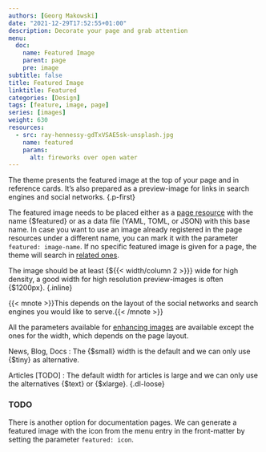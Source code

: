```yaml
---
authors: [Georg Makowski]
date: "2021-12-29T17:52:55+01:00"
description: Decorate your page and grab attention
menu:
  doc:
    name: Featured Image
    parent: page
    pre: image
subtitle: false
title: Featured Image
linktitle: Featured
categories: [Design]
tags: [feature, image, page]
series: [images]
weight: 630
resources:
  - src: ray-hennessy-gdTxVSAE5sk-unsplash.jpg
    name: featured
    params:
      alt: fireworks over open water
---
```


The theme presents the featured image at the top of your page and in reference cards. It’s also prepared as a preview-image for links in search engines and social networks.
{.p-first} <!--more-->

The featured image needs to be placed either as a [page resource](/doc/intro/workflow/resources/) with the name {$featured} or as a data file (YAML, TOML, or JSON) with this base name. In case you want to use an image already registered in the page resources under a different name, you can mark it with the parameter `featured: image-name`. If no specific featured image is given for a page, the theme will search in [related ones](doc/intro/workflow/resources/#resources-from-related-page-bundles).

The image should be at least {${{< width/column 2 >}}} wide for high density, a good width for high resolution preview-images is often {$1200px}.
{.inline}

{{< mnote >}}This depends on the layout of the social networks and search engines you would like to serve.{{< /mnote >}}

All the parameters available for [enhancing images](doc/enhancing/image/syntax) are available except the ones for the width, which depends on the page layout.

News, Blog, Docs
: The {$small} width is the default and we can only use {$tiny} as alternative.

Articles [TODO] 
: The default width for articles is large and we can only use the alternatives {$text} or {$xlarge}.
{.dl-loose}

### TODO

There is another option for documentation pages. We can generate a featured image with the icon from the menu entry in the front-matter by setting the parameter `featured: icon`.
